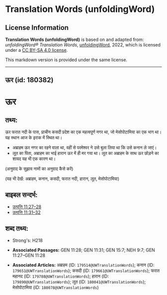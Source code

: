 # Translation Words (unfoldingWord)

## License Information

**Translation Words (unfoldingWord)** is based on and adapted from: _unfoldingWord® Translation Words_, [unfoldingWord](https://unfoldingword.org/utw), 2022, which is licensed under a [CC BY-SA 4.0 license](https://creativecommons.org/licenses/by-sa/4.0/legalcode.en).

This markdown version is provided under the same license.



--------------------------------

## ऊर (id: 180382)

ऊर
==

तथ्य:
-----

ऊर फरात नदी के पास, प्राचीन कसदी प्रदेश का एक महत्वपूर्ण नगर था, जो मेसोपोटामिया का एक भाग था। यह स्थान आज के इराक में स्थित था।

* अब्राहम ऊर नगर का रहने वाला था, वहीं से परमेश्वर ने उसे बुला लिया था कि उसे कनान ले जाएं।
* लूत का पिता, अब्राहम का भाई हारान ऊर में ही मर गया था। लूत का अब्राहम के साथ ऊर छोड़ने का शायद यह भी एक कारण था।

(अनुवाद के सुझाव नामों का अनुवाद कैसे करें)

(यह भी देखें: अब्राहम, कनान, कसदी, फरात नदी, हारान, लूत, मेसोपोटामिया)

बाइबल सन्दर्भ:
--------------

* [उत्पत्ति 11:27–28](https://ref.ly/Gen11:27-Gen11:28)
* [उत्पत्ति 11:31–32](https://ref.ly/Gen11:31-Gen11:32)

शब्द तथ्य:
----------

* Strong's: H218

* **Associated Passages:** GEN 11:28; GEN 11:31; GEN 15:7; NEH 9:7; GEN 11:27–GEN 11:28
* **Associated Articles:** अब्राहम (ID: `179514@UWTranslationWords`); कनान (ID: `179651@UWTranslationWords`); कसदी (ID: `179661@UWTranslationWords`); फरात महानद (ID: `179788@UWTranslationWords`); हारान (ID: `179890@UWTranslationWords`); लूत (ID: `180041@UWTranslationWords`); मेसोपोटामिया (ID: `180078@UWTranslationWords`)

